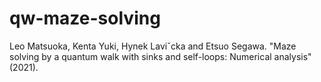# qw-maze-solving
Leo Matsuoka, Kenta Yuki, Hynek Laviˇcka and Etsuo Segawa. "Maze solving by a quantum walk with sinks and self-loops: Numerical analysis" (2021).
